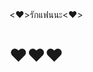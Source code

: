 <!DOCTYPE html>
<html lang="th">
<head>
    <meta charset="UTF-8">
    <meta name="viewport" content="width=device-width, initial-scale=1.0">
    <❤️>รักแฟนนะ<❤️>
</head>
<body>
    <h1> ❤️❤️❤️</h1>
      
</body>
</html>

